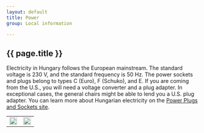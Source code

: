 ```yaml
---
layout: default
title: Power
group: Local information

---
```




## {{ page.title }}

Electricity in Hungary follows the European mainstream. The standard voltage is 230 V, and the standard frequency is 50 Hz. The power sockets and plugs belong to types C (Euro), F (Schuko), and E. If you are coming from the U.S., you will need a voltage converter and a plug adapter. In exceptional cases, the general chairs might be able to lend you a U.S. plug adapter. You can learn more about Hungarian electricity on the [Power Plugs and Sockets site](https://www.power-plugs-sockets.com/hungary/).


<table style="width:100%;text-align:center;">
<tr>
  <td>
  <img style="width:100%;" src="{{site.baseurl}}/images/power/Hungary_plugs.jpg"/>
  </td>
  <td>
  <img style="width:100%;" src="{{site.baseurl}}/images/power/Hungary_sockets.jpg"/>
  </td>  
</tr>

</table>